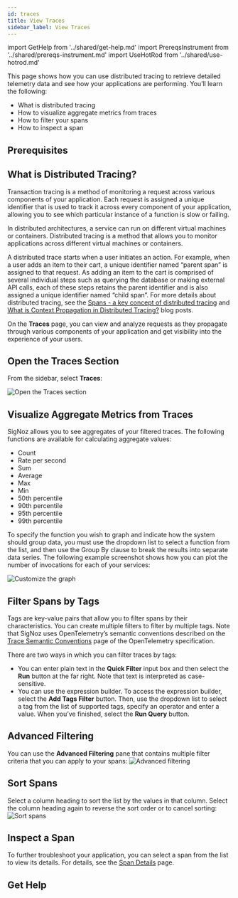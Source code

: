 ```yaml
---
id: traces
title: View Traces
sidebar_label: View Traces
---
```


import GetHelp from '../shared/get-help.md'
import PrereqsInstrument from '../shared/prereqs-instrument.md'
import UseHotRod from '../shared/use-hotrod.md'

This page shows how you can use distributed tracing to retrieve detailed telemetry data and see how your applications are performing. You’ll learn the following:

- What is distributed tracing
- How to visualize aggregate metrics from traces
- How to filter your spans
- How to inspect a span

<UseHotRod />

## Prerequisites

<PrereqsInstrument />

## What is Distributed Tracing?

Transaction tracing is a method of monitoring a request across various components of your application. Each request is assigned a unique identifier that is used to track it across every component of your application, allowing you to see which particular instance of a function is slow or failing.

In distributed architectures, a service can run on different virtual machines or containers. Distributed tracing is a method that allows you to monitor applications across different virtual machines or containers.

A distributed trace starts when a user initiates an action. For example, when a user adds an item to their cart, a unique identifier named “parent span” is assigned to that request. As adding an item to the cart is comprised of several individual steps such as querying the database or making external API calls, each of these steps retains the parent identifier and is also assigned a unique identifier named “child span”. For more details about distributed tracing, see the [Spans - a key concept of distributed tracing](https://signoz.io/blog/distributed-tracing-span/) and  [What is Context Propagation in Distributed Tracing?](https://signoz.io/blog/context-propagation-in-distributed-tracing/) blog posts.

On the **Traces** page, you can view and analyze requests as they propagate through various components of your application and get visibility into the experience of your users.

## Open the Traces Section

From the sidebar, select **Traces**:

![Open the Traces section](/img/open-traces-section-v0.6.2.png)

## Visualize Aggregate Metrics from Traces

SigNoz allows you to see aggregates of your filtered traces. The following functions are available for calculating aggregate values:

- Count
- Rate per second
- Sum
- Average
- Max
- Min
- 50th percentile
- 90th percentile
- 95th percentile
- 99th percentile

To specify the function you wish to graph and indicate how the system should group data, you must use the dropdown list to select a function from the list, and then use the Group By clause to break the results into separate data series. The following example screenshot shows how you can plot the number of invocations for each of your services:

![Customize the graph](/img/customize-the-graph-v0.6.2.png)

## Filter Spans by Tags

Tags are key-value pairs that allow you to filter spans by their characteristics. You can create multiple filters to filter by multiple tags. Note that SigNoz uses OpenTelemetry’s semantic conventions described on the [Trace Semantic Conventions](https://github.com/open-telemetry/opentelemetry-specification/blob/main/specification/trace/semantic_conventions/README.md) page of the OpenTelemetry specification.

There are two ways in which you can filter traces by tags:
- You can enter plain text in the **Quick Filter** input box and then select the **Run** button at the far right. Note that text is interpreted as case-sensitive.
- You can use the expression builder. To access the expression builder, select the **Add Tags Filter** button. Then, use the dropdown list to select a tag from the list of supported tags, specify an operator and enter a value. When you’ve finished, select the **Run Query** button.

## Advanced Filtering

You can use the **Advanced Filtering** pane that contains multiple filter criteria that you can apply to your spans:
![Advanced filtering](/img/advanced-filtering-v0.6.2.png)

## Sort Spans

Select a column heading to sort the list by the values in that column. Select the column heading again to reverse the sort order or to cancel sorting:
![Sort spans](/img/sort-spans-v0.6.2.png)

## Inspect a Span

To further troubleshoot your application, you can select a span from the list to view its details. For details, see the [Span Details](/docs/userguide/span-details) page.
## Get Help

<GetHelp />
